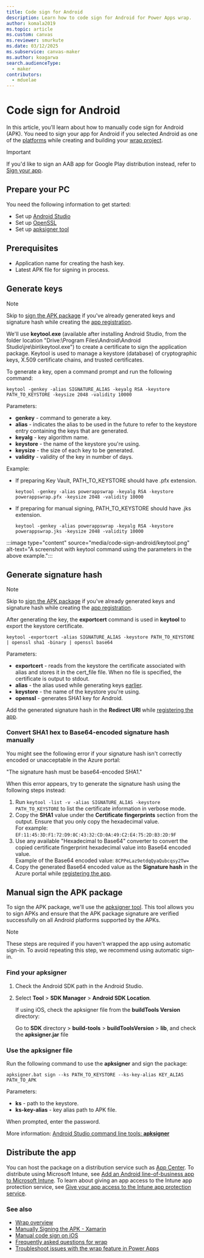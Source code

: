 ```yaml
---
title: Code sign for Android
description: Learn how to code sign for Android for Power Apps wrap.
author: komala2019
ms.topic: article
ms.custom: canvas
ms.reviewer: smurkute
ms.date: 03/12/2025
ms.subservice: canvas-maker
ms.author: koagarwa
search.audienceType: 
  - maker
contributors:
  - mduelae
---
```


# Code sign for Android 

In this article, you'll learn about how to manually code sign for Android (APK). You need to sign your app for Android if you selected Android as one of the [platforms](overview.md#app-platforms) while creating and building your [wrap project](wrap-how-to.md#create-custom-branded-native-power-apps-for-ios-and-android-using-the-wrap-wizard).

> [!IMPORTANT]
> If you'd like to sign an AAB app for Google Play distribution instead, refer to [Sign your app](https://developer.android.com/studio/publish/app-signing).

## Prepare your PC

You need the following information to get started:

- Set up [Android Studio](https://developer.android.com/studio)
- Set up [OpenSSL](https://www.openssl.org/)
- Set up [apksigner tool](https://developer.android.com/studio/command-line/apksigner)

## Prerequisites

- Application name for creating the hash key.
- Latest APK file for signing in process.

## Generate keys

> [!NOTE]
> Skip to [sign the APK package](#manual-sign-the-apk-package) if you've already generated keys and signature hash while creating the [app registration](wrap-how-to.md#step-3-register-app).

We'll use **keytool.exe** (available after installing Android Studio, from the folder location "Drive:\Program Files\Android\Android Studio\jre\bin\keytool.exe") to create a certificate to sign the application package. Keytool is used to manage a keystore (database) of cryptographic keys, X.509 certificate chains, and trusted certificates.

To generate a key, open a command prompt and run the following command:

`keytool -genkey -alias SIGNATURE_ALIAS -keyalg RSA -keystore PATH_TO_KEYSTORE -keysize 2048 -validity 10000`


Parameters:

- **genkey** - command to generate a key.
- **alias** - indicates the alias to be used in the future to refer to the keystore entry containing the keys that are generated.
- **keyalg** - key algorithm name.
- **keystore** - the name of the keystore you're using.
- **keysize** - the size of each key to be generated.
- **validity** - validity of the key in number of days.

Example:



- If preparing Key Vault, PATH_TO_KEYSTORE should have .pfx extension.

  `keytool -genkey -alias powerappswrap -keyalg RSA -keystore powerappswrap.pfx -keysize 2048 -validity 10000`

- If preparing for manual signing, PATH_TO_KEYSTORE should have .jks extension.

  `keytool -genkey -alias powerappswrap -keyalg RSA -keystore powerappswrap.jks -keysize 2048 -validity 10000`


:::image type="content" source="media/code-sign-android/keytool.png" alt-text="A screenshot with keytool command using the parameters in the above example.":::

## Generate signature hash

> [!NOTE]
> Skip to [sign the APK package](#manual-sign-the-apk-package) if you've already generated keys and signature hash while creating the [app registration](wrap-how-to.md#step-3-register-app).

After generating the key, the **exportcert** command is used in **keytool** to export the keystore certificate.

`keytool -exportcert -alias SIGNATURE_ALIAS -keystore PATH_TO_KEYSTORE | openssl sha1 -binary | openssl base64`

Parameters:

- **exportcert** - reads from the keystore the certificate associated with alias and stores it in the cert_file file. When no file is specified, the certificate is output to stdout.
- **alias** - the alias used while generating keys [earlier](#generate-keys).
- **keystore** - the name of the keystore you're using.
- **openssl** - generates SHA1 key for Android.

Add the generated signature hash in the **Redirect URI** while [registering the app](wrap-how-to.md#step-3-register-app).

### Convert SHA1 hex to Base64-encoded signature hash manually

You might see the following error if your signature hash isn't correctly encoded or unacceptable in the Azure portal:

"The signature hash must be base64-encoded SHA1."

When this error appears, try to generate the signature hash using the following steps instead:

1. Run `keytool -list -v -alias SIGNATURE_ALIAS -keystore PATH_TO_KEYSTORE` to list the certificate information in verbose mode.
1. Copy the **SHA1** value under the **Certificate fingerprints** section from the output. Ensure that you only copy the hexadecimal value.
    <br> For example: `EF:11:45:3D:F1:72:D9:8C:43:32:CD:0A:49:C2:E4:75:2D:B3:2D:9F`
1. Use any available "Hexadecimal to Base64" converter to convert the copied certificate fingerprint hexadecimal value into Base64 encoded value.
    <br> Example of the Base64 encoded value: `8CPPeLaz9etdqQyaQubcqsy2Tw=`
1. Copy the generated Base64 encoded value as the **Signature hash** in the Azure portal while [registering the app](wrap-how-to.md#step-3-register-app).

## Manual sign the APK package

To sign the APK package, we'll use the [apksigner tool](https://developer.android.com/studio/command-line/apksigner). This tool allows you to sign APKs and ensure that the APK package signature are verified successfully on all Android platforms supported by the APKs.

> [!Note]
> These steps are required if you haven't wrapped the app using automatic sign-in. To avoid repeating this step, we recommend using automatic sign-in.

### Find your apksigner

1. Check the Android SDK path in the Android Studio.
1. Select **Tool** > **SDK Manager** > **Android SDK Location**.

    If using iOS, check the apksigner file from the **buildTools Version** directory:

    Go to **SDK** directory > **build-tools** > **buildToolsVersion** > **lib**, and check the **apksigner.jar** file 

### Use the apksigner file

Run the following command to use the **apksigner** and sign the package:

`apksigner.bat sign --ks PATH_TO_KEYSTORE --ks-key-alias KEY_ALIAS PATH_TO_APK`

Parameters:

- **ks** - path to the keystore.
- **ks-key-alias** - key alias path to APK file.

When prompted, enter the password.

More information: [Android Studio command line tools: **apksigner**](https://developer.android.com/studio/command-line/apksigner)

## Distribute the app

You can host the package on a distribution service such as [App Center](wrap-how-to.md#create-an-app-center-location-for-your-mobile-app-manually-optional). To distribute using Microsoft Intune, see [Add an Android line-of-business app to Microsoft Intune](/mem/intune/apps/lob-apps-android). To learn about giving an app access to the Intune app protection service, see [Give your app access to the Intune app protection service](/mem/intune/developer/app-sdk-get-started#give-your-app-access-to-the-intune-app-protection-service-optional).


### See also

- [Wrap overview](overview.md)
- [Manually Signing the APK - Xamarin](/xamarin/android/deploy-test/signing/manually-signing-the-apk)
- [Manual code sign on iOS](code-sign-ios.md)  
- [Frequently asked questions for wrap](faq.yml)  
- [Troubleshoot issues with the wrap feature in Power Apps](/troubleshoot/power-platform/power-apps/manage-apps/wrap-issues)  

